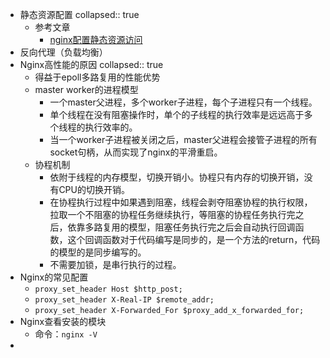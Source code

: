 - 静态资源配置
  collapsed:: true
	- 参考文章
		- [nginx配置静态资源访问](https://www.cnblogs.com/qingshan-tang/p/12763522.html)
- 反向代理（负载均衡）
- Nginx高性能的原因
  collapsed:: true
	- 得益于epoll多路复用的性能优势
	- master worker的进程模型
		- 一个master父进程，多个worker子进程，每个子进程只有一个线程。
		- 单个线程在没有阻塞操作时，单个的子线程的执行效率是远远高于多个线程的执行效率的。
		- 当一个worker子进程被关闭之后，master父进程会接管子进程的所有socket句柄，从而实现了nginx的平滑重启。
	- 协程机制
		- 依附于线程的内存模型，切换开销小。协程只有内存的切换开销，没有CPU的切换开销。
		- 在协程执行过程中如果遇到阻塞，线程会剥夺阻塞协程的执行权限，拉取一个不阻塞的协程任务继续执行，等阻塞的协程任务执行完之后，依靠多路复用的模型，阻塞任务执行完之后会自动执行回调函数，这个回调函数对于代码编写是同步的，是一个方法的return，代码的模型的是同步编写的。
		- 不需要加锁，是串行执行的过程。
- Nginx的常见配置
	- `proxy_set_header Host $http_post;`
	- `proxy_set_header X-Real-IP $remote_addr;`
	- `proxy_set_header X-Forwarded_For $proxy_add_x_forwarded_for;`
- Nginx查看安装的模块
	- 命令：`nginx -V`
-
